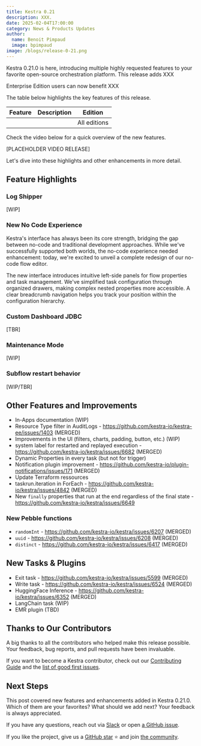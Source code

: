 ```yaml
---
title: Kestra 0.21
description: XXX.
date: 2025-02-04T17:00:00
category: News & Products Updates
author:
  name: Benoit Pimpaud
  image: bpimpaud
image: /blogs/release-0-21.png
---
```



Kestra 0.21.0 is here, introducing multiple highly requested features to your favorite open-source orchestration platform. This release adds XXX

Enterprise Edition users can now benefit XXX

The table below highlights the key features of this release.

| Feature                                          | Description                                                                                                                                                                               | Edition |
|--------------------------------------------------|-------------------------------------------------------------------------------------------------------------------------------------------------------------------------------------------| --- |
| <feature name>                                           | <feature description>                                                                                | All editions |


Check the video below for a quick overview of the new features.

[PLACEHOLDER VIDEO RELEASE]

Let's dive into these highlights and other enhancements in more detail.

## Feature Highlights

### Log Shipper

[WIP]

### New No Code Experience

Kestra's interface has always been its core strength, bridging the gap between no-code and traditional development approaches. 
While we've successfully supported both worlds, the no-code experience needed enhancement: today, we're excited to unveil a complete redesign of our no-code flow editor.

The new interface introduces intuitive left-side panels for flow properties and task management. We've simplified task configuration through organized drawers, making complex nested properties more accessible. A clear breadcrumb navigation helps you track your position within the configuration hierarchy.


### Custom Dashboard JDBC

[TBR]

### Maintenance Mode

[WIP]

### Subflow restart behavior

[WIP/TBR]

## Other Features and Improvements

- In-Apps documentation (WIP)
- Resource Type filter in AuditLogs - https://github.com/kestra-io/kestra-ee/issues/1403 (MERGED)
- Improvements in the UI (filters, charts, padding, button, etc.) (WIP)
- system label for restarted and replayed execution - https://github.com/kestra-io/kestra/issues/6682 (MERGED)
- Dynamic Properties in every task (but not for trigger)
- Notification plugin improvement - https://github.com/kestra-io/plugin-notifications/issues/171 (MERGED)
- Update Terraform ressources
- taskrun.iteration in ForEach - https://github.com/kestra-io/kestra/issues/4842 (MERGED)
- New `finally` properties that run at the end regardless of the final state - https://github.com/kestra-io/kestra/issues/6649

### New Pebble functions
- `randomInt` - https://github.com/kestra-io/kestra/issues/6207 (MERGED)
- `uuid` - https://github.com/kestra-io/kestra/issues/6208 (MERGED)
- `distinct` - https://github.com/kestra-io/kestra/issues/6417 (MERGED)

## New Tasks & Plugins

- Exit task - https://github.com/kestra-io/kestra/issues/5599 (MERGED)
- Write task - https://github.com/kestra-io/kestra/issues/6524 (MERGED) 
- HuggingFace Inference - https://github.com/kestra-io/kestra/issues/6352 (MERGED) 
- LangChain task (WIP)
- EMR plugin (TBD)

## Thanks to Our Contributors

A big thanks to all the contributors who helped make this release possible. Your feedback, bug reports, and pull requests have been invaluable.

If you want to become a Kestra contributor, check out our [Contributing Guide](https://kestra.io/docs/getting-started/contributing) and the [list of good first issues](https://github.com/search?q=org%3Akestra-io+label%3A%22good+first+issue%22+is%3Aopen&type=issues&utm_source=GitHub&utm_medium=github&utm_content=Good+First+Issues).

## Next Steps

This post covered new features and enhancements added in Kestra 0.21.0. Which of them are your favorites? What should we add next? Your feedback is always appreciated.

If you have any questions, reach out via [Slack](https://kestra.io/slack) or open [a GitHub issue](https://github.com/kestra-io/kestra).

If you like the project, give us a [GitHub star](https://github.com/kestra-io/kestra) ⭐️ and join [the community](https://kestra.io/slack).

